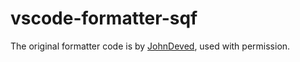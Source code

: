 # vscode-formatter-sqf
The original formatter code is by [JohnDeved](https://github.com/JohnDeved), used with permission.

